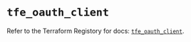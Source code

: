 # `tfe_oauth_client`

Refer to the Terraform Registory for docs: [`tfe_oauth_client`](https://registry.terraform.io/providers/hashicorp/tfe/0.51.1/docs/resources/oauth_client).
